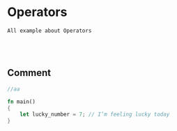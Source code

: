 # Operators
    All example about Operators



<!--------------------------------------------------------------------------------- Comment -->
<br><br>

## Comment

```rust
//aa

fn main() 
{
    let lucky_number = 7; // I’m feeling lucky today
}
```